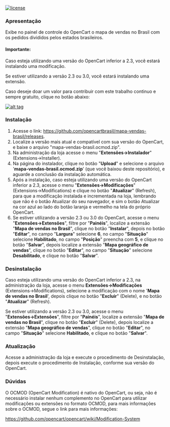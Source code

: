 [![license][licenca-badge]][LICENSE]

### Apresentação

Exibe no painel de controle do OpenCart o mapa de vendas no Brasil com os pedidos divididos pelos estados brasileiros.

#### Importante:

Caso esteja utilizando uma versão do OpenCart inferior a 2.3, você estará instalando uma modificação.

Se estiver utilizando a versão 2.3 ou 3.0, você estará instalando uma extensão.

Caso deseje doar um valor para contribuir com este trabalho continuo e sempre gratuito, clique no botão abaixo:

[![alt tag](https://www.paypalobjects.com/pt_BR/BR/i/btn/btn_donateCC_LG.gif)](https://www.paypal.com/cgi-bin/webscr?cmd=_s-xclick&hosted_button_id=7G9TR9PXS6G5J)

### Instalação

 1. Acesse o link: https://github.com/opencartbrasil/mapa-vendas-brasil/releases.
 2. Localize a versão mais atual e compatível com sua versão do OpenCart, e baixe o arquivo "mapa-vendas-brasil.ocmod.zip".
 3. Na administração da loja acesse o menu "**Extensões→Instalador**" (Extensions→Installer).
 4. Na página do instalador, clique no botão "**Upload**" e selecione o arquivo '**mapa-vendas-brasil.ocmod.zip**' (que você baixou deste repositório), e aguarde a conclusão da instalação automática.
 5. Após a instalação, caso esteja utilizando uma versão do OpenCart inferior a 2.3, acesse o menu "**Extensões→Modificações**" (Extensions→Modifications) e clique no botão "**Atualizar**" (Refresh), para que a modificação instalada e incrementada na loja, lembrando que não é o botão Atualizar do seu navegador, e sim o botão Atualizar na cor azul ao lado do botão laranja e vermelho na tela do próprio OpenCart.
 6. Se estiver utilizando a versão 2.3 ou 3.0 do OpenCart, acesse o menu "**Extensões→Extensões**", filtre por "**Painéis**", localize a extensão "**Mapa de vendas no Brasil**", clique no botão "**Instalar**", depois no botão "**Editar**", no campo "**Largura**" selecione **6**, no campo "**Situação**" selecione **Habilitado**, no campo "**Posição**" preencha com **5**, e clique no botão "**Salvar**", depois localize a extensão "**Mapa geográfico de vendas**", clique no botão "**Editar**", no campo "**Situação**" selecione **Desabilitado**, e clique no botão "**Salvar**".

### Desinstalação

Caso esteja utilizando uma versão do OpenCart inferior a 2.3, na administração da loja, acesse o menu **Extensões→Modificações** (Extensions→Modifications), selecione a modificação com o nome '**Mapa de vendas no Brasil**', depois clique no botão "**Excluir**" (Delete), e no botão "**Atualizar**" (Refresh).

Se estiver utilizando a versão 2.3 ou 3.0, acesse o menu "**Extensões→Extensões**", filtre por "**Painéis**", localize a extensão "**Mapa de vendas no Brasil**", clique no botão "**Excluir**" (Delete), depois localize a extensão "**Mapa geográfico de vendas**", clique no botão "**Editar**", no campo "**Situação**" selecione **Habilitado**, e clique no botão "**Salvar**".

### Atualização

Acesse a administração da loja e execute o procedimento de Desinstalação, depois execute o procedimento de Instalação, conforme sua versão do OpenCart.

### Dúvidas

O OCMOD (OpenCart Modification) é nativo do OpenCart, ou seja, não é necessário instalar nenhum complemento no OpenCart para utilizar modificações ou extensões no formato OCMOD, para mais informações sobre o OCMOD, segue o link para mais informações:

https://github.com/opencart/opencart/wiki/Modification-System

[licenca-badge]: https://img.shields.io/badge/licença-GPLv3-blue.svg
[LICENSE]: ./LICENSE
